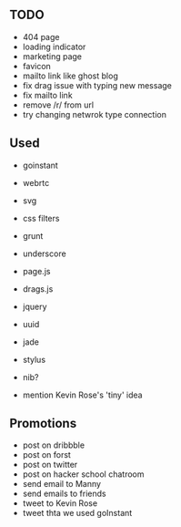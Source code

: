 ## TODO

  * 404 page
  * loading indicator
  * marketing page
  * favicon
  * mailto link like ghost blog
  * fix drag issue with typing new message
  * fix mailto link
  * remove /r/ from url
  * try changing netwrok type connection


## Used

  * goinstant
  * webrtc
  * svg
  * css filters
  * grunt
  * underscore
  * page.js
  * drags.js
  * jquery
  * uuid
  * jade
  * stylus
  * nib?  

  * mention Kevin Rose's 'tiny' idea


## Promotions

  * post on dribbble  
  * post on forst
  * post on twitter
  * post on hacker school chatroom
  * send email to Manny
  * send emails to friends
  * tweet to Kevin Rose
  * tweet thta we used goInstant